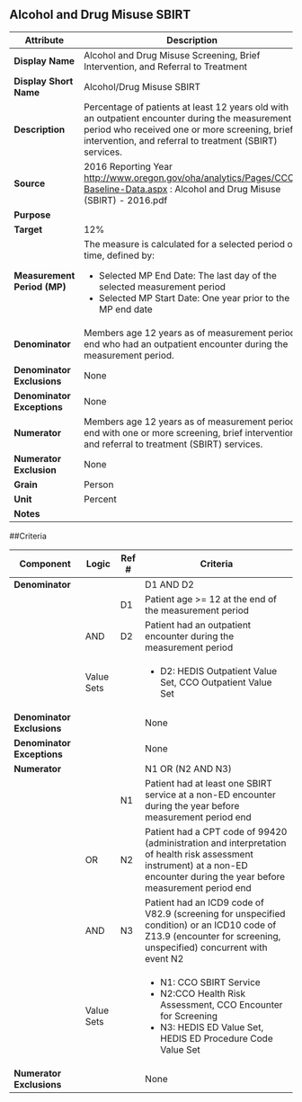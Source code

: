 ## Alcohol and Drug Misuse SBIRT

|Attribute|Description|
|---------|-----------|
|**Display Name**|Alcohol and Drug Misuse Screening, Brief Intervention, and Referral to Treatment|
|**Display Short Name**|Alcohol/Drug Misuse SBIRT|
|**Description**|Percentage of patients at least 12 years old with an outpatient encounter during the measurement period who received one or more screening, brief intervention, and referral to treatment (SBIRT) services.|
|**Source**|2016 Reporting Year http://www.oregon.gov/oha/analytics/Pages/CCO-Baseline-Data.aspx : Alcohol and Drug Misuse (SBIRT) - 2016.pdf|
|**Purpose**| | 
|**Target**|12%|
|**Measurement Period (MP)**| The measure is calculated for a selected period of time, defined by:<ul><li>Selected MP End Date: The last day of the selected measurement period</li><li> Selected MP Start Date: One year prior to the MP end date </li></ul>
|**Denominator**|Members age 12 years as of measurement period end who had an outpatient encounter during the measurement period.|
|**Denominator Exclusions**|None|
|**Denominator Exceptions**|None|
|**Numerator**|Members age 12 years as of measurement period end with one or more screening, brief intervention, and referral to treatment (SBIRT) services.|
|**Numerator Exclusion**|None|
|**Grain**|Person|
|**Unit**|Percent|
|**Notes**| |


##Criteria

|Component|Logic|Ref #|Criteria|
|---------|-----|-------|--------|
|**Denominator**| | | D1 AND D2 |
| | | D1 | Patient age >= 12 at the end of the measurement period |
| | AND | D2 | Patient had an outpatient encounter during the measurement period |
| | Value Sets | | <ul><li>D2: HEDIS Outpatient Value Set, CCO Outpatient Value Set</li></ul> |
|**Denominator Exclusions**| | | None |
|**Denominator Exceptions**| | | None |
|**Numerator**| | | N1 OR (N2 AND N3) |
| | | N1 | Patient had at least one SBIRT service at a non-ED encounter during the year before measurement period end |
| | OR | N2 | Patient had a CPT code of 99420 (administration and interpretation of health risk assessment instrument) at a non-ED encounter during the year before measurement period end |
| | AND | N3 | Patient had an ICD9 code of V82.9 (screening for unspecified condition) or an ICD10 code of Z13.9 (encounter for screening, unspecified) concurrent with event N2 |
| | Value Sets | | <ul><li>N1: CCO SBIRT Service</li><li>N2:CCO Health Risk Assessment, CCO Encounter for Screening</li><li>N3: HEDIS ED Value Set, HEDIS ED Procedure Code Value Set</li></ul> |
|**Numerator Exclusions**| | | None |
